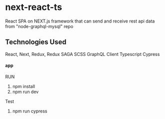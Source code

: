 # next-react-ts

React SPA on NEXT.js framework that can send and receive rest api data from "node-graphql-mysql" repo

## Technologies Used

React, Next, Redux, Redux SAGA
SCSS
GraphQL Client
Typescript
Cypress

#### app

RUN

1. npm install
2. npm run dev

Test

1.  npm run cypress
